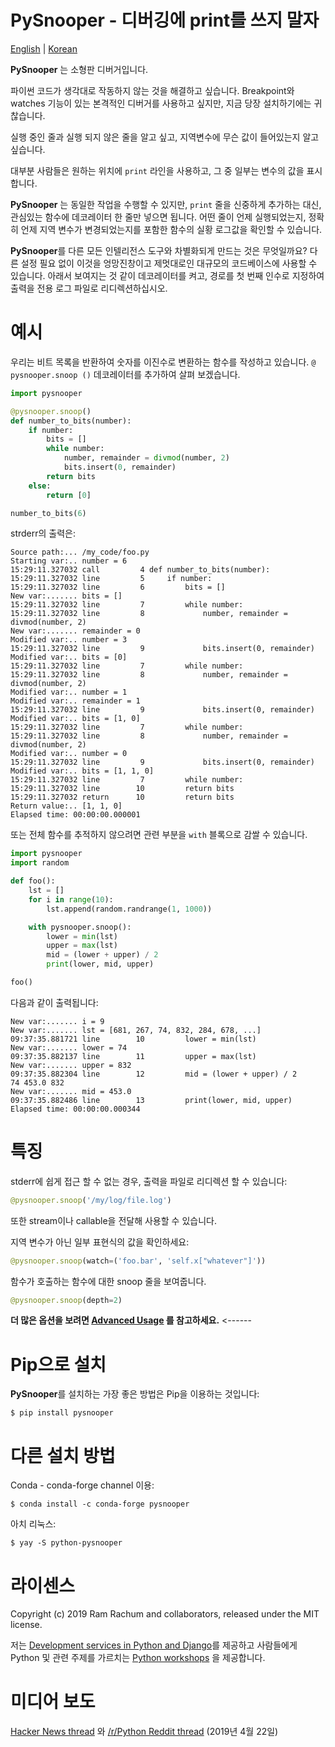 # PySnooper - 디버깅에 print를 쓰지 말자 #

[English](./README.md) | [Korean](./README_KR.md)

**PySnooper** 는 소형판 디버거입니다.

파이썬 코드가 생각대로 작동하지 않는 것을 해결하고 싶습니다. Breakpoint와 watches 기능이 있는 본격적인 디버거를 사용하고 싶지만, 지금 당장 설치하기에는 귀찮습니다.

실행 중인 줄과 실행 되지 않은 줄을 알고 싶고, 지역변수에 무슨 값이 들어있는지 알고 싶습니다.

대부분 사람들은 원하는 위치에 `print` 라인을 사용하고, 그 중 일부는 변수의 값을 표시합니다.

**PySnooper** 는 동일한 작업을 수행할 수 있지만, `print` 줄을 신중하게 추가하는 대신, 관심있는 함수에 데코레이터 한 줄만 넣으면 됩니다. 어떤 줄이 언제 실행되었는지, 정확히 언제 지역 변수가 변경되었는지를 포함한 함수의 실황 로그값을 확인할 수 있습니다.

**PySnooper**를 다른 모든 인텔리전스 도구와 차별화되게 만드는 것은 무엇일까요? 다른 설정 필요 없이 이것을 엉망진창이고 제멋대로인 대규모의 코드베이스에 사용할 수 있습니다. 아래서 보여지는 것 같이 데코레이터를 켜고, 경로를 첫 번째 인수로 지정하여 출력을 전용 로그 파일로 리디렉션하십시오.

# 예시 #

우리는 비트 목록을 반환하여 숫자를 이진수로 변환하는 함수를 작성하고 있습니다. `@ pysnooper.snoop ()` 데코레이터를 추가하여 살펴 보겠습니다.

```python
import pysnooper

@pysnooper.snoop()
def number_to_bits(number):
    if number:
        bits = []
        while number:
            number, remainder = divmod(number, 2)
            bits.insert(0, remainder)
        return bits
    else:
        return [0]

number_to_bits(6)
```
strderr의 출력은:

```
Source path:... /my_code/foo.py
Starting var:.. number = 6
15:29:11.327032 call         4 def number_to_bits(number):
15:29:11.327032 line         5     if number:
15:29:11.327032 line         6         bits = []
New var:....... bits = []
15:29:11.327032 line         7         while number:
15:29:11.327032 line         8             number, remainder = divmod(number, 2)
New var:....... remainder = 0
Modified var:.. number = 3
15:29:11.327032 line         9             bits.insert(0, remainder)
Modified var:.. bits = [0]
15:29:11.327032 line         7         while number:
15:29:11.327032 line         8             number, remainder = divmod(number, 2)
Modified var:.. number = 1
Modified var:.. remainder = 1
15:29:11.327032 line         9             bits.insert(0, remainder)
Modified var:.. bits = [1, 0]
15:29:11.327032 line         7         while number:
15:29:11.327032 line         8             number, remainder = divmod(number, 2)
Modified var:.. number = 0
15:29:11.327032 line         9             bits.insert(0, remainder)
Modified var:.. bits = [1, 1, 0]
15:29:11.327032 line         7         while number:
15:29:11.327032 line        10         return bits
15:29:11.327032 return      10         return bits
Return value:.. [1, 1, 0]
Elapsed time: 00:00:00.000001
```

또는 전체 함수를 추적하지 않으려면 관련 부분을 `with` 블록으로 감쌀 수 있습니다.

```python
import pysnooper
import random

def foo():
    lst = []
    for i in range(10):
        lst.append(random.randrange(1, 1000))

    with pysnooper.snoop():
        lower = min(lst)
        upper = max(lst)
        mid = (lower + upper) / 2
        print(lower, mid, upper)

foo()
```

다음과 같이 출력됩니다:

```
New var:....... i = 9
New var:....... lst = [681, 267, 74, 832, 284, 678, ...]
09:37:35.881721 line        10         lower = min(lst)
New var:....... lower = 74
09:37:35.882137 line        11         upper = max(lst)
New var:....... upper = 832
09:37:35.882304 line        12         mid = (lower + upper) / 2
74 453.0 832
New var:....... mid = 453.0
09:37:35.882486 line        13         print(lower, mid, upper)
Elapsed time: 00:00:00.000344
```

# 특징 #

stderr에 쉽게 접근 할 수 없는 경우, 출력을 파일로 리디렉션 할 수 있습니다:

```python
@pysnooper.snoop('/my/log/file.log')
```

또한 stream이나 callable을 전달해 사용할 수 있습니다.

지역 변수가 아닌 일부 표현식의 값을 확인하세요:

```python
@pysnooper.snoop(watch=('foo.bar', 'self.x["whatever"]'))
```

함수가 호출하는 함수에 대한 snoop 줄을 보여줍니다.

```python
@pysnooper.snoop(depth=2)
```

**더 많은 옵션을 보려면 [Advanced Usage](https://github.com/cool-RR/PySnooper/blob/master/ADVANCED_USAGE.md) 를 참고하세요.** <------

# Pip으로 설치 #

**PySnooper**를 설치하는 가장 좋은 방법은 Pip을 이용하는 것입니다:

```console
$ pip install pysnooper
```

# 다른 설치 방법 #

Conda - conda-forge channel 이용:

```console
$ conda install -c conda-forge pysnooper
```

아치 리눅스:

```console
$ yay -S python-pysnooper
```


# 라이센스 #

Copyright (c) 2019 Ram Rachum and collaborators, released under the MIT license.

저는 [Development services in Python and Django](https://chipmunkdev.com
)를 제공하고 사람들에게 Python 및 관련 주제를 가르치는 [Python workshops](http://pythonworkshops.co/)
을 제공합니다.

# 미디어 보도 #

[Hacker News thread](https://news.ycombinator.com/item?id=19717786)
와 [/r/Python Reddit thread](https://www.reddit.com/r/Python/comments/bg0ida/pysnooper_never_use_print_for_debugging_again/) (2019년 4월 22일)

